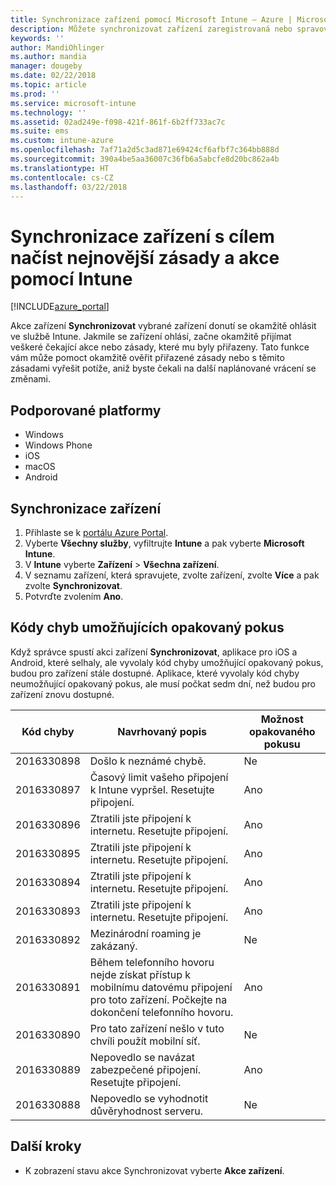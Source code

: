 ```yaml
---
title: Synchronizace zařízení pomocí Microsoft Intune – Azure | Microsoft Docs
description: Můžete synchronizovat zařízení zaregistrovaná nebo spravovaná v Microsoft Intune, abyste získali nejnovější zásady a akce. Postup zahrnuje synchronizaci pomocí portálu Azure Portal a zobrazení kódů chyb, které umožňují opakovaný pokus.
keywords: ''
author: MandiOhlinger
ms.author: mandia
manager: dougeby
ms.date: 02/22/2018
ms.topic: article
ms.prod: ''
ms.service: microsoft-intune
ms.technology: ''
ms.assetid: 02ad249e-f098-421f-861f-6b2ff733ac7c
ms.suite: ems
ms.custom: intune-azure
ms.openlocfilehash: 7af71a2d5c3ad871e69424cf6afbf7c364bb888d
ms.sourcegitcommit: 390a4be5aa36007c36fb6a5abcfe8d20bc862a4b
ms.translationtype: HT
ms.contentlocale: cs-CZ
ms.lasthandoff: 03/22/2018
---
```

# <a name="sync-devices-to-get-the-latest-policies-and-actions-with-intune"></a>Synchronizace zařízení s cílem načíst nejnovější zásady a akce pomocí Intune


[!INCLUDE[azure_portal](./includes/azure_portal.md)]

Akce zařízení **Synchronizovat** vybrané zařízení donutí se okamžitě ohlásit ve službě Intune. Jakmile se zařízení ohlásí, začne okamžitě přijímat veškeré čekající akce nebo zásady, které mu byly přiřazeny. Tato funkce vám může pomoct okamžitě ověřit přiřazené zásady nebo s těmito zásadami vyřešit potíže, aniž byste čekali na další naplánované vrácení se změnami.

## <a name="supported-platforms"></a>Podporované platformy

- Windows
- Windows Phone
- iOS
- macOS
- Android

## <a name="sync-a-device"></a>Synchronizace zařízení

1. Přihlaste se k [portálu Azure Portal](https://portal.azure.com).
2. Vyberte **Všechny služby**, vyfiltrujte **Intune** a pak vyberte **Microsoft Intune**. 
3. V **Intune** vyberte **Zařízení** > **Všechna zařízení**.
4. V seznamu zařízení, která spravujete, zvolte zařízení, zvolte **Více** a pak zvolte **Synchronizovat**.
5. Potvrďte zvolením **Ano**.


## <a name="retryable-error-codes"></a>Kódy chyb umožňujících opakovaný pokus

Když správce spustí akci zařízení **Synchronizovat**, aplikace pro iOS a Android, které selhaly, ale vyvolaly kód chyby umožňující opakovaný pokus, budou pro zařízení stále dostupné. Aplikace, které vyvolaly kód chyby neumožňující opakovaný pokus, ale musí počkat sedm dní, než budou pro zařízení znovu dostupné.


| Kód chyby  | Navrhovaný popis | Možnost opakovaného pokusu |
|---|---|---|
| 2016330898 | Došlo k neznámé chybě. | Ne |
| 2016330897 | Časový limit vašeho připojení k Intune vypršel. Resetujte připojení. | Ano |
| 2016330896 | Ztratili jste připojení k internetu. Resetujte připojení. | Ano |
| 2016330895 | Ztratili jste připojení k internetu. Resetujte připojení. | Ano |
| 2016330894 | Ztratili jste připojení k internetu. Resetujte připojení. | Ano |
| 2016330893 | Ztratili jste připojení k internetu. Resetujte připojení. | Ano|
| 2016330892 | Mezinárodní roaming je zakázaný. | Ne|
| 2016330891 | Během telefonního hovoru nejde získat přístup k mobilnímu datovému připojení pro toto zařízení. Počkejte na dokončení telefonního hovoru. | Ano|
| 2016330890 | Pro tato zařízení nešlo v tuto chvíli  použít mobilní síť. | Ne|
| 2016330889 | Nepovedlo se navázat zabezpečené připojení. Resetujte připojení. | Ano|
| 2016330888 | Nepovedlo se vyhodnotit důvěryhodnost serveru. | Ne|

## <a name="next-steps"></a>Další kroky

- K zobrazení stavu akce Synchronizovat vyberte **Akce zařízení**. 
